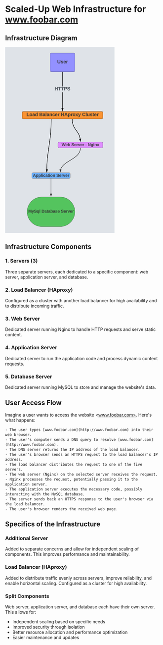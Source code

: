# Scaled-Up Web Infrastructure for www.foobar.com

## Infrastructure Diagram

![Alt text](./3-scale_up.png)

## Infrastructure Components

### 1. Servers (3)

Three separate servers, each dedicated to a specific component: web server, application server, and database.

### 2. Load Balancer (HAproxy)

Configured as a cluster with another load balancer for high availability and to distribute incoming traffic.

### 3. Web Server

Dedicated server running Nginx to handle HTTP requests and serve static content.

### 4. Application Server

Dedicated server to run the application code and process dynamic content requests.

### 5. Database Server

Dedicated server running MySQL to store and manage the website's data.

## User Access Flow

Imagine a user wants to access the website <www.foobar.com>. Here's what happens:

    - The user types [www.foobar.com](http://www.foobar.com) into their web browser.
    - The user's computer sends a DNS query to resolve [www.foobar.com](http://www.foobar.com).
    - The DNS server returns the IP address of the load balancer.
    - The user's browser sends an HTTPS request to the load balancer's IP address.
    - The load balancer distributes the request to one of the five servers.
    - The web server (Nginx) on the selected server receives the request.
    - Nginx processes the request, potentially passing it to the application server.
    - The application server executes the necessary code, possibly interacting with the MySQL database.
    - The server sends back an HTTPS response to the user's browser via the load balancer.
    - The user's browser renders the received web page.

## Specifics of the Infrastructure

### Additional Server

Added to separate concerns and allow for independent scaling of components. This improves performance and maintainability.

### Load Balancer (HAproxy)

Added to distribute traffic evenly across servers, improve reliability, and enable horizontal scaling. Configured as a cluster for high availability.

### Split Components

Web server, application server, and database each have their own server. This allows for:

- Independent scaling based on specific needs
- Improved security through isolation
- Better resource allocation and performance optimization
- Easier maintenance and updates

